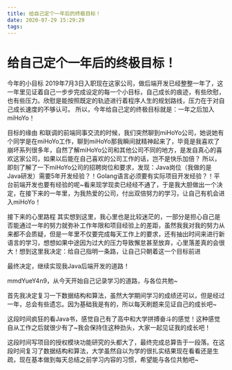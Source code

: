 ```yaml
---
title: 给自己定个一年后的终极目标！
date: 2020-07-29 15:29:29
tags:
---
```


# 给自己定个一年后的终极目标！

今年的小目标
2019年7月3日入职现在这家公司，做后端开发已经整整一年了，这一年里见证着自己一步步完成设定的每一个小目标，自己成长的痕迹，有些欣慰，也有些压力。欣慰是能按照既定的轨迹进行着程序人生的规划路线，压力在于对自己成长速度的不够认可。
所以，今年给自己定的终极目标就是：一年之后加入miHoYo！

目标的缘由
和联调的前端同事交流的时候，我们突然聊到miHoYo公司，她说她有个同学是在miHoYo工作，聊到miHoYo那我瞬间就精神起来了，毕竟是我喜欢了崩坏系列很多年，自然了解miHoYo公司和其他公司不同的地方，是发自真心的喜欢这家公司，如果以后能在自己喜欢的公司工作的话，岂不是快乐加倍？
所以，即刻了解了一下miHoYo公司的招聘岗位和要求，发现：Java岗位（我做的是Java研发）需要5年开发经验？！Golang语言必须要有实际项目开发经验？！平台前端开发也要有经验的呢~看来现学现卖已经经不通了，于是我大胆做出一个决定，在接下来的一年里，为我热爱的公司，付出双倍努力的学习，让自己有机会进入miHoYo！

接下来的心里路程
其实想到这里，我心里也是比较迷茫的，一部分是担心自己是否能通过一年的努力就弥补工作年限和项目经验上的差距，虽然我我对我的努力从来都不会质疑，但是一年里不仅要完成每天工作上的要求，还有抽出时间来进行新语言的学习，想想如果中途因为过大的压力导致懈怠甚至放弃，心里落差真的会很大！想到这里我决定：给自己指明一条路，让自己只朝着这一个目标前进

最终决定，继续实现我Java后端开发的道路！

mmdYueY4n9，从今天开始自己记录学习的道路，与各位共勉~

首先我决定复习一下数据结构和算法，虽然大学期间学习的成绩还可以，但是经过一年，总会有些遗忘。因为基础我是有的，所以每天刷题来见证自己的成长吧~

这段时间疯狂的看Java书，感觉自己有了高中和大学拼搏奋斗的感觉！这种感觉自从工作之后就很少有了~我会保持住这种劲头，大家一起见证我的成长吧！

这段时间写项目的授权模块功能研究的头都大了，最终完成总算告于一段落。在这段时间复习了数据结构和算法，大学虽然自以为学的很扎实结果现在看看还是生疏，现在基本做到每天总结之前学习内容的习惯，希望能与各位共勉吧~
